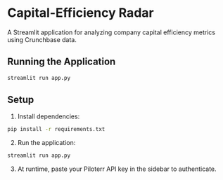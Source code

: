 # Capital-Efficiency Radar

A Streamlit application for analyzing company capital efficiency metrics using Crunchbase data.

## Running the Application

```bash
streamlit run app.py
```

## Setup

1. Install dependencies:
```bash
pip install -r requirements.txt
```

2. Run the application:
```bash
streamlit run app.py
```

3. At runtime, paste your Piloterr API key in the sidebar to authenticate.
